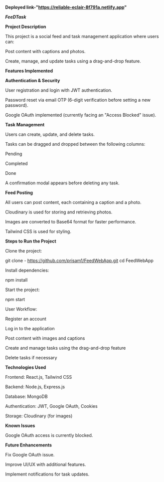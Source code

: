 **Deployed link-"https://reliable-eclair-8f791a.netlify.app"**

***FeeDTask***

**Project Description**

This project is a social feed and task management application where users can:

Post content with captions and photos.

Create, manage, and update tasks using a drag-and-drop feature.

 **Features Implemented**

**Authentication & Security**

User registration and login with JWT authentication.

Password reset via email OTP (6-digit verification before setting a new password).

Google OAuth implemented (currently facing an "Access Blocked" issue).

**Task Management**

Users can create, update, and delete tasks.

Tasks can be dragged and dropped between the following columns:

Pending

Completed

Done

A confirmation modal appears before deleting any task.

**Feed Posting**

All users can post content, each containing a caption and a photo.

Cloudinary is used for storing and retrieving photos.

Images are converted to Base64 format for faster performance.

Tailwind CSS is used for styling.

**Steps to Run the Project**

Clone the project:

git clone - https://github.com/prisam1/FeedWebApp.git
cd FeedWebApp

Install dependencies:

npm install

Start the project:

npm start

User Workflow:

Register an account

Log in to the application

Post content with images and captions

Create and manage tasks using the drag-and-drop feature

Delete tasks if necessary

**Technologies Used**

Frontend: React.js, Tailwind CSS

Backend: Node.js, Express.js

Database: MongoDB

Authentication: JWT, Google OAuth, Cookies

Storage: Cloudinary (for images)

**Known Issues**

Google OAuth access is currently blocked.

**Future Enhancements**

Fix Google OAuth issue.

Improve UI/UX with additional features.

Implement notifications for task updates.
